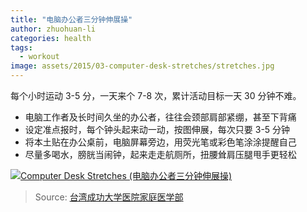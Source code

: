 ```yaml
---
title: "电脑办公者三分钟伸展操"
author: zhuohuan-li
categories: health
tags:
  - workout
image: assets/2015/03-computer-desk-stretches/stretches.jpg
---
```


每个小时运动 3-5 分，一天来个 7-8 次，累计活动目标一天 30 分钟不难。

- 电脑工作者及长时间久坐的办公者，往往会颈部肩部紧绷，甚至下背痛
- 设定准点报时，每个钟头起来动一动，按图伸展，每次只要 3-5 分钟
- 将本土贴在办公桌前，电脑屏幕旁边，用荧光笔或彩色笔涂涂提醒自己
- 尽量多喝水，膀胱当闹钟，起来走走航厕所，扭腰耸肩压腿甩手更轻松



[![Computer Desk Stretches (电脑办公者三分钟伸展操)](/assets/2015/03-computer-desk-stretches/computer-desk-stretches-3-mins.jpg)](https://www.elon.edu/u/bft/wellness/wp-content/uploads/sites/753/2018/03/Computer-and-Desk-Stretches.pdf)

> Source: [台湾成功大学医院家庭医学部](http://family.hosp.ncku.edu.tw/news_n.asp?id={BAB41D54-4C43-4209-A50D-D88F030E1F0D})
